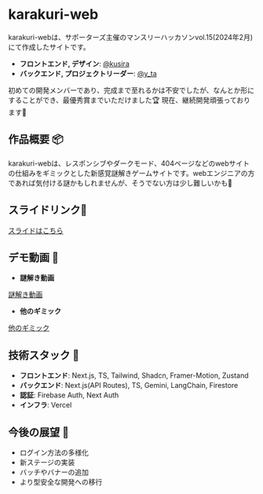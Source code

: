 # karakuri-web

karakuri-webは、サポーターズ主催のマンスリーハッカソンvol.15(2024年2月)にて作成したサイトです。<br />

- **フロントエンド, デザイン**: [@kusira](https://github.com/kusira) 
- **バックエンド, プロジェクトリーダー**: [@y_ta](https://github.com/balckowl)

初めての開発メンバーであり、完成まで至れるかは不安でしたが、なんとか形にすることができ、最優秀賞までいただけました🏆
現在、継続開発頑張っております💪

## 作品概要 📦
karakuri-webは、レスポンシブやダークモード、404ページなどのwebサイトの仕組みをギミックとした新感覚謎解きゲームサイトです。webエンジニアの方であれば気付ける謎かもしれませんが、そうでない方は少し難しいかも🥺

## スライドリンク🔗

[スライドはこちら](https://www.canva.com/design/DAF9A8UiOfM/yj9SBVo5jypc9VheGvDcsw/view?utm_content=DAF9A8UiOfM&utm_campaign=designshare&utm_medium=link&utm_source=editor)

## デモ動画 🎥

- **謎解き動画**

[謎解き動画](https://github.com/balckowl/karakuri_web/assets/129815120/fa558765-490a-4fc0-a6bd-41b944ba3663)

- **他のギミック**

[他のギミック](https://github.com/balckowl/karakuri_web/assets/129815120/dbd79195-3006-444b-8427-6c6c94f61d4d)

## 技術スタック 🚀

- **フロントエンド**: Next.js, TS, Tailwind, Shadcn, Framer-Motion, Zustand
- **バックエンド**: Next.js(API Routes), TS, Gemini, LangChain, Firestore
- **認証**: Firebase Auth, Next Auth
- **インフラ**: Vercel

## 今後の展望 🔭

- ログイン方法の多様化
- 新ステージの実装
- バッチやバナーの追加
- より型安全な開発への移行




